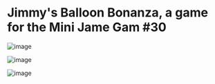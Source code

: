 # Jimmy's Balloon Bonanza, a game for the Mini Jame Gam #30
![image](https://github.com/user-attachments/assets/e81a8fca-00ba-4976-b806-4ac9a2eb9aa7)

![image](https://github.com/user-attachments/assets/d2f10506-e701-4020-a0ca-3dcfbe1c118f)

![image](https://github.com/user-attachments/assets/94c1a47b-8536-4f94-9b0d-7cb9a337e36e)

